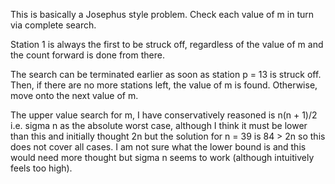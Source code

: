 This is basically a Josephus style problem. Check each value of m in turn via complete search.

Station 1 is always the first to be struck off, regardless of the value of m and the count forward is done from there.

The search can be terminated earlier as soon as station p = 13 is struck off. Then, if there are no more stations left,
the value of m is found. Otherwise, move onto the next value of m.

The upper value search for m, I have conservatively reasoned is n(n + 1)/2 i.e. sigma n as the absolute worst
case, although I think it must be lower than this and initially thought 2n but the solution for n = 39 is 84 > 2n
so this does not cover all cases. I am not sure what the lower bound is and this would need more thought but sigma n
seems to work (although intuitively feels too high).
